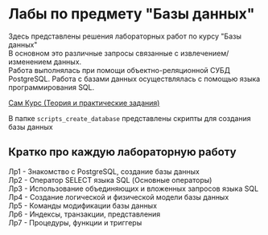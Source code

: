 # Лабы по предмету "Базы данных"

Здесь представлены решения лабораторных работ по курсу "Базы данных"  
В основном это различные запросы связанные с извлечением/изменением данных.   
Работа выполнялась при помощи объектно-реляционной СУБД PostgreSQL. Работа с базами данных осуществлялась с помощью языка программирования SQL.

[Сам Курс (Теория и практические задания)](https://github.com/MPSU/Database) 

В папке `scripts_create_database` представлены скрипты для создания базы данных 

## **Кратко про каждую лабораторную работу**
Лр1 - Знакомство с PostgreSQL, создание базы данных  
Лр2 - Оператор SELECT языка SQL (Основные операторы)  
Лр3 - Использование объединяющих и вложенных запросов языка SQL  
Лр4 - Создание логической и физической модели базы данных  
Лр5 - Команды модификации базы данных  
Лр6 - Индексы, транзакции, представления  
Лр7 - Процедуры, функции и триггеры  
